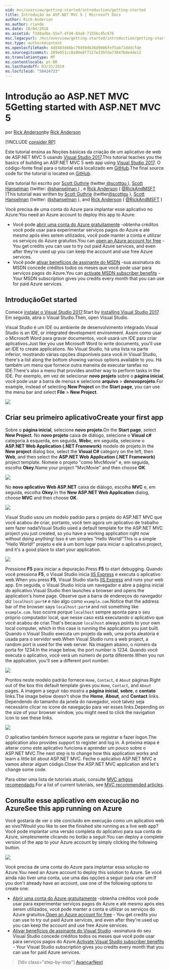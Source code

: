 ```yaml
---
uid: mvc/overview/getting-started/introduction/getting-started
title: Introdução ao ASP.NET MVC 5 | Microsoft Docs
author: Rick-Anderson
ms.author: riande
ms.date: 10/04/2018
ms.assetid: f3d8adbe-55e7-4fd4-84a8-7155bc45c676
msc.legacyurl: /mvc/overview/getting-started/introduction/getting-started
msc.type: authoredcontent
ms.openlocfilehash: 4d8483d46bc79459db36d9006fef5ab71dddcfde
ms.sourcegitcommit: 289e051cc8a90e8f7127e239fda73047bde4de12
ms.translationtype: MT
ms.contentlocale: pt-BR
ms.lasthandoff: 03/25/2019
ms.locfileid: "58424723"
---
```

<a name="getting-started-with-aspnet-mvc-5"></a><span data-ttu-id="dfd9a-102">Introdução ao ASP.NET MVC 5</span><span class="sxs-lookup"><span data-stu-id="dfd9a-102">Getting started with ASP.NET MVC 5</span></span>
====================
<span data-ttu-id="dfd9a-103">por [Rick Anderson]((https://twitter.com/RickAndMSFT))</span><span class="sxs-lookup"><span data-stu-id="dfd9a-103">by [Rick Anderson]((https://twitter.com/RickAndMSFT))</span></span>

[!INCLUDE [consider RP](../../../../includes/razor.md)]

<span data-ttu-id="dfd9a-104">Este tutorial ensina as Noções básicas da criação de um aplicativo de web de ASP.NET MVC 5 usando [Visual Studio 2017](https://visualstudio.microsoft.com/downloads/?utm_medium=microsoft&utm_source=docs.microsoft.com&utm_campaign=button+cta&utm_content=download+vs2017).</span><span class="sxs-lookup"><span data-stu-id="dfd9a-104">This tutorial teaches you the basics of building an ASP.NET MVC 5 web app using [Visual Studio 2017](https://visualstudio.microsoft.com/downloads/?utm_medium=microsoft&utm_source=docs.microsoft.com&utm_campaign=button+cta&utm_content=download+vs2017).</span></span> <span data-ttu-id="dfd9a-105">O código-fonte final para o tutorial está localizado em [GitHub](https://github.com/aspnet/AspNetDocs/tree/master/aspnet/mvc/overview/getting-started/introduction/sample/MvcMovie/MvcMovie).</span><span class="sxs-lookup"><span data-stu-id="dfd9a-105">The final source code for the tutorial is located on [GitHub](https://github.com/aspnet/AspNetDocs/tree/master/aspnet/mvc/overview/getting-started/introduction/sample/MvcMovie/MvcMovie).</span></span>

<span data-ttu-id="dfd9a-106">Este tutorial foi escrito por [Scott Guthrie](https://weblogs.asp.net/scottgu/) (twitter[ @scottgu ](https://twitter.com/scottgu) ), [Scott Hanselman](http://www.hanselman.com/blog/) (twitter: [ @shanselman ](https://twitter.com/shanselman) ) , e [Rick Anderson](https://twitter.com/RickAndMSFT) ( [ @RickAndMSFT ](https://twitter.com/#!/RickAndMSFT) )</span><span class="sxs-lookup"><span data-stu-id="dfd9a-106">This tutorial was written by [Scott Guthrie](https://weblogs.asp.net/scottgu/) (twitter[@scottgu](https://twitter.com/scottgu) ), [Scott Hanselman](http://www.hanselman.com/blog/) (twitter: [@shanselman](https://twitter.com/shanselman) ), and [Rick Anderson](https://twitter.com/RickAndMSFT) ( [@RickAndMSFT](https://twitter.com/#!/RickAndMSFT) )</span></span>

<span data-ttu-id="dfd9a-107">Você precisa de uma conta do Azure para implantar esse aplicativo no Azure:</span><span class="sxs-lookup"><span data-stu-id="dfd9a-107">You need an Azure account to deploy this app to Azure:</span></span>

- <span data-ttu-id="dfd9a-108">Você pode [abrir uma conta do Azure gratuitamente](https://azure.microsoft.com/pricing/free-trial/?WT.mc_id=A443DD604) -obtenha créditos você pode usar para experimentar serviços pagos do Azure e até mesmo após eles serem utilizados, você pode manter a conta e utilizar os serviços do Azure gratuitos.</span><span class="sxs-lookup"><span data-stu-id="dfd9a-108">You can [open an Azure account for free](https://azure.microsoft.com/pricing/free-trial/?WT.mc_id=A443DD604) - You get credits you can use to try out paid Azure services, and even after they're used up you can keep the account and use free Azure services.</span></span>
- <span data-ttu-id="dfd9a-109">Você pode [ativar benefícios de assinante do MSDN](https://azure.microsoft.com/pricing/member-offers/msdn-benefits-details/?WT.mc_id=A443DD604) -sua assinatura do MSDN concede créditos todos os meses que você pode usar para serviços pagos do Azure.</span><span class="sxs-lookup"><span data-stu-id="dfd9a-109">You can [activate MSDN subscriber benefits](https://azure.microsoft.com/pricing/member-offers/msdn-benefits-details/?WT.mc_id=A443DD604) - Your MSDN subscription gives you credits every month that you can use for paid Azure services.</span></span>

## <a name="get-started"></a><span data-ttu-id="dfd9a-110">Introdução</span><span class="sxs-lookup"><span data-stu-id="dfd9a-110">Get started</span></span>

<span data-ttu-id="dfd9a-111">Comece [instalar o Visual Studio 2017](https://visualstudio.microsoft.com/downloads/?utm_medium=microsoft&utm_source=docs.microsoft.com&utm_campaign=button+cta&utm_content=download+vs2017).</span><span class="sxs-lookup"><span data-stu-id="dfd9a-111">Start by [installing Visual Studio 2017](https://visualstudio.microsoft.com/downloads/?utm_medium=microsoft&utm_source=docs.microsoft.com&utm_campaign=button+cta&utm_content=download+vs2017).</span></span> <span data-ttu-id="dfd9a-112">Em seguida, abra o Visual Studio.</span><span class="sxs-lookup"><span data-stu-id="dfd9a-112">Then, open Visual Studio.</span></span>

<span data-ttu-id="dfd9a-113">Visual Studio é um IDE ou ambiente de desenvolvimento integrado.</span><span class="sxs-lookup"><span data-stu-id="dfd9a-113">Visual Studio is an IDE, or integrated development environment.</span></span> <span data-ttu-id="dfd9a-114">Assim como usar o Microsoft Word para gravar documentos, você usará um IDE para criar aplicativos.</span><span class="sxs-lookup"><span data-stu-id="dfd9a-114">Just like you use Microsoft Word to write documents, you'll use an IDE to create applications.</span></span> <span data-ttu-id="dfd9a-115">No Visual Studio, há uma lista na parte inferior, mostrando várias opções disponíveis para você.</span><span class="sxs-lookup"><span data-stu-id="dfd9a-115">In Visual Studio, there's a list along the bottom showing various options available to you.</span></span> <span data-ttu-id="dfd9a-116">Há também um menu que fornece outra maneira de executar tarefas no IDE.</span><span class="sxs-lookup"><span data-stu-id="dfd9a-116">There's also a menu that provides another way to perform tasks in the IDE.</span></span> <span data-ttu-id="dfd9a-117">Por exemplo, em vez de selecionar **novo projeto** sobre o **página inicial**, você pode usar a barra de menus e selecione **arquivo** > **denovoprojeto**.</span><span class="sxs-lookup"><span data-stu-id="dfd9a-117">For example, instead of selecting **New Project** on the **Start page**, you can use the menu bar and select **File** > **New Project**.</span></span>

![](getting-started/_static/image1.png)

## <a name="create-your-first-app"></a><span data-ttu-id="dfd9a-118">Criar seu primeiro aplicativo</span><span class="sxs-lookup"><span data-stu-id="dfd9a-118">Create your first app</span></span>

<span data-ttu-id="dfd9a-119">Sobre o **página inicial**, selecione **novo projeto**.</span><span class="sxs-lookup"><span data-stu-id="dfd9a-119">On the **Start page**, select **New Project**.</span></span> <span data-ttu-id="dfd9a-120">No **novo projeto** caixa de diálogo, selecione o **Visual c#** categoria à esquerda, em seguida, **Web**e, em seguida, selecione o **ASP.NET Web Application (.NET Framework)**  modelo de projeto.</span><span class="sxs-lookup"><span data-stu-id="dfd9a-120">In the **New project** dialog box, select the **Visual C#** category on the left, then **Web**, and then select the **ASP.NET Web Application (.NET Framework)** project template.</span></span> <span data-ttu-id="dfd9a-121">Nomeie o projeto "como MvcMovie" e, em seguida, escolha **Okey**.</span><span class="sxs-lookup"><span data-stu-id="dfd9a-121">Name your project "MvcMovie" and then choose **OK**.</span></span>

![](getting-started/_static/image2.png)

<span data-ttu-id="dfd9a-122">No **novo aplicativo Web ASP.NET** caixa de diálogo, escolha **MVC** e, em seguida, escolha **Okey**.</span><span class="sxs-lookup"><span data-stu-id="dfd9a-122">In the **New ASP.NET Web Application** dialog, choose **MVC** and then choose **OK**.</span></span>

![](getting-started/_static/image3.png)

<span data-ttu-id="dfd9a-123">Visual Studio usou um modelo padrão para o projeto do ASP.NET MVC que você acabou de criar, portanto, você tem agora um aplicativo de trabalho sem fazer nada!</span><span class="sxs-lookup"><span data-stu-id="dfd9a-123">Visual Studio used a default template for the ASP.NET MVC project you just created, so you have a working application right now without doing anything!</span></span> <span data-ttu-id="dfd9a-124">Isso é um simples "Hello World!"</span><span class="sxs-lookup"><span data-stu-id="dfd9a-124">This is a simple "Hello World!"</span></span> <span data-ttu-id="dfd9a-125">projeto e ele á um bom lugar para iniciar o aplicativo.</span><span class="sxs-lookup"><span data-stu-id="dfd9a-125">project, and it's a good place to start your application.</span></span>

![](getting-started/_static/image4.png)

<span data-ttu-id="dfd9a-126">Pressione **F5** para iniciar a depuração.</span><span class="sxs-lookup"><span data-stu-id="dfd9a-126">Press **F5** to start debugging.</span></span> <span data-ttu-id="dfd9a-127">Quando você pressiona **F5**, o Visual Studio inicia [IIS Express](/iis/extensions/introduction-to-iis-express/iis-express-overview) e executa o aplicativo web.</span><span class="sxs-lookup"><span data-stu-id="dfd9a-127">When you press **F5**, Visual Studio starts [IIS Express](/iis/extensions/introduction-to-iis-express/iis-express-overview) and runs your web app.</span></span> <span data-ttu-id="dfd9a-128">Em seguida, o Visual Studio inicia um navegador e abre a página inicial do aplicativo.</span><span class="sxs-lookup"><span data-stu-id="dfd9a-128">Visual Studio then launches a browser and opens the application's home page.</span></span> <span data-ttu-id="dfd9a-129">Observe que a barra de endereços do navegador diz `localhost:port#` e não algo como `example.com`.</span><span class="sxs-lookup"><span data-stu-id="dfd9a-129">Notice that the address bar of the browser says `localhost:port#` and not something like `example.com`.</span></span> <span data-ttu-id="dfd9a-130">Isso ocorre porque `localhost` sempre aponta para o seu próprio computador local, que nesse caso está executando o aplicativo que você acabou de criar.</span><span class="sxs-lookup"><span data-stu-id="dfd9a-130">That's because `localhost` always points to your own local computer, which in this case is running the application you just built.</span></span> <span data-ttu-id="dfd9a-131">Quando o Visual Studio executa um projeto da web, uma porta aleatória é usada para o servidor web.</span><span class="sxs-lookup"><span data-stu-id="dfd9a-131">When Visual Studio runs a web project, a random port is used for the web server.</span></span> <span data-ttu-id="dfd9a-132">Na imagem abaixo, o número da porta for 1234.</span><span class="sxs-lookup"><span data-stu-id="dfd9a-132">In the image below, the port number is 1234.</span></span> <span data-ttu-id="dfd9a-133">Quando você executa o aplicativo, você verá um número de porta diferente.</span><span class="sxs-lookup"><span data-stu-id="dfd9a-133">When you run the application, you'll see a different port number.</span></span>

![](getting-started/_static/image5.png)

<span data-ttu-id="dfd9a-134">Prontos neste modelo padrão fornece `Home`, `Contact`, e `About` páginas.</span><span class="sxs-lookup"><span data-stu-id="dfd9a-134">Right out of the box this default template gives you `Home`, `Contact`, and `About` pages.</span></span> <span data-ttu-id="dfd9a-135">A imagem a seguir não mostra a **página inicial**, **sobre**, e **contato** links.</span><span class="sxs-lookup"><span data-stu-id="dfd9a-135">The image below doesn't show the **Home**, **About**, and **Contact** links.</span></span> <span data-ttu-id="dfd9a-136">Dependendo do tamanho da janela do navegador, você talvez seja necessário clicar no ícone de navegação para ver esses links.</span><span class="sxs-lookup"><span data-stu-id="dfd9a-136">Depending on the size of your browser window, you might need to click the navigation icon to see these links.</span></span>

![](getting-started/_static/image6.png)

<span data-ttu-id="dfd9a-137">O aplicativo também fornece suporte para se registrar e fazer logon.</span><span class="sxs-lookup"><span data-stu-id="dfd9a-137">The application also provides support to register and log in.</span></span> <span data-ttu-id="dfd9a-138">A próxima etapa é alterar como este aplicativo funciona e aprender um pouco sobre o ASP.NET MVC.</span><span class="sxs-lookup"><span data-stu-id="dfd9a-138">The next step is to change how this application works and learn a little bit about ASP.NET MVC.</span></span> <span data-ttu-id="dfd9a-139">Feche o aplicativo ASP.NET MVC e vamos alterar algum código.</span><span class="sxs-lookup"><span data-stu-id="dfd9a-139">Close the ASP.NET MVC application and let's change some code.</span></span>

<span data-ttu-id="dfd9a-140">Para obter uma lista de tutoriais atuais, consulte [MVC artigos recomendado](../mvc-learning-sequence.md).</span><span class="sxs-lookup"><span data-stu-id="dfd9a-140">For a list of current tutorials, see [MVC recommended articles](../mvc-learning-sequence.md).</span></span>

## <a name="see-this-app-running-on-azure"></a><span data-ttu-id="dfd9a-141">Consulte esse aplicativo em execução no Azure</span><span class="sxs-lookup"><span data-stu-id="dfd9a-141">See this app running on Azure</span></span>

<span data-ttu-id="dfd9a-142">Você gostaria de ver o site concluído em execução como um aplicativo web ao vivo?</span><span class="sxs-lookup"><span data-stu-id="dfd9a-142">Would you like to see the finished site running as a live web app?</span></span> <span data-ttu-id="dfd9a-143">Você pode implantar uma versão completa do aplicativo para sua conta do Azure, simplesmente clicando no botão a seguir.</span><span class="sxs-lookup"><span data-stu-id="dfd9a-143">You can deploy a complete version of the app to your Azure account by simply clicking the following button.</span></span>

[![](https://azuredeploy.net/deploybutton.png)](https://azuredeploy.net/?repository=https://github.com/aspnet/AspNetDocs/tree/master/aspnet/mvc/overview/getting-started/introduction/sample/MvcMovie&amp;WT.mc_id=deploy_azure_aspnet)

<span data-ttu-id="dfd9a-144">Você precisa de uma conta do Azure para implantar essa solução no Azure.</span><span class="sxs-lookup"><span data-stu-id="dfd9a-144">You need an Azure account to deploy this solution to Azure.</span></span> <span data-ttu-id="dfd9a-145">Se você ainda não tiver uma conta, use uma das opções a seguir para criar um:</span><span class="sxs-lookup"><span data-stu-id="dfd9a-145">If you don't already have an account, use one of the following options to create one:</span></span>

- <span data-ttu-id="dfd9a-146">[Abrir uma conta do Azure gratuitamente](https://azure.microsoft.com/pricing/free-trial/?WT.mc_id=A443DD604) -obtenha créditos você pode usar para experimentar serviços pagos do Azure e até mesmo após eles serem utilizados, você pode manter a conta e utilizar os serviços do Azure gratuitos.</span><span class="sxs-lookup"><span data-stu-id="dfd9a-146">[Open an Azure account for free](https://azure.microsoft.com/pricing/free-trial/?WT.mc_id=A443DD604) - You get credits you can use to try out paid Azure services, and even after they're used up you can keep the account and use free Azure services.</span></span>
- <span data-ttu-id="dfd9a-147">[Ativar benefícios de assinante do Visual Studio](https://azure.microsoft.com/pricing/member-offers/credit-for-visual-studio-subscribers) -assinatura do seu Visual Studio concede créditos todos os meses que você pode usar para serviços pagos do Azure.</span><span class="sxs-lookup"><span data-stu-id="dfd9a-147">[Activate Visual Studio subscriber benefits](https://azure.microsoft.com/pricing/member-offers/credit-for-visual-studio-subscribers) - Your Visual Studio subscription gives you credits every month that you can use for paid Azure services.</span></span>

> [!div class="step-by-step"]
> [<span data-ttu-id="dfd9a-148">Avançar</span><span class="sxs-lookup"><span data-stu-id="dfd9a-148">Next</span></span>](adding-a-controller.md)
